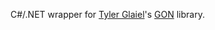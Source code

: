 C#/.NET wrapper for [Tyler Glaiel](https://github.com/TylerGlaiel)'s [GON](https://github.com/TylerGlaiel/GON) library.